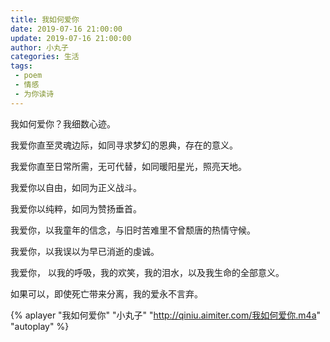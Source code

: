 ```yaml
---
title: 我如何爱你
date: 2019-07-16 21:00:00
update: 2019-07-16 21:00:00
author: 小丸子
categories: 生活
tags:
 - poem
 - 情感
 - 为你读诗
---
```


我如何爱你？我细数心迹。

我爱你直至灵魂边际，如同寻求梦幻的恩典，存在的意义。

我爱你直至日常所需，无可代替，如同暖阳星光，照亮天地。

我爱你以自由，如同为正义战斗。

我爱你以纯粹，如同为赞扬垂首。

我爱你，以我童年的信念，与旧时苦难里不曾颓唐的热情守候。

我爱你，以我误以为早已消逝的虔诚。

我爱你， 以我的呼吸，我的欢笑，我的泪水，以及我生命的全部意义。

如果可以，即使死亡带来分离，我的爱永不言弃。

{% aplayer "我如何爱你" "小丸子" "http://qiniu.aimiter.com/我如何爱你.m4a" "autoplay"  %}